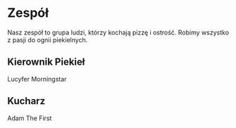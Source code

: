 # Zespół

Nasz zespół to grupa ludzi, którzy kochają pizzę i ostrość. Robimy wszystko z pasji do ognii piekielnych.

## Kierownik Piekieł

Lucyfer Morningstar

## Kucharz

Adam The First
